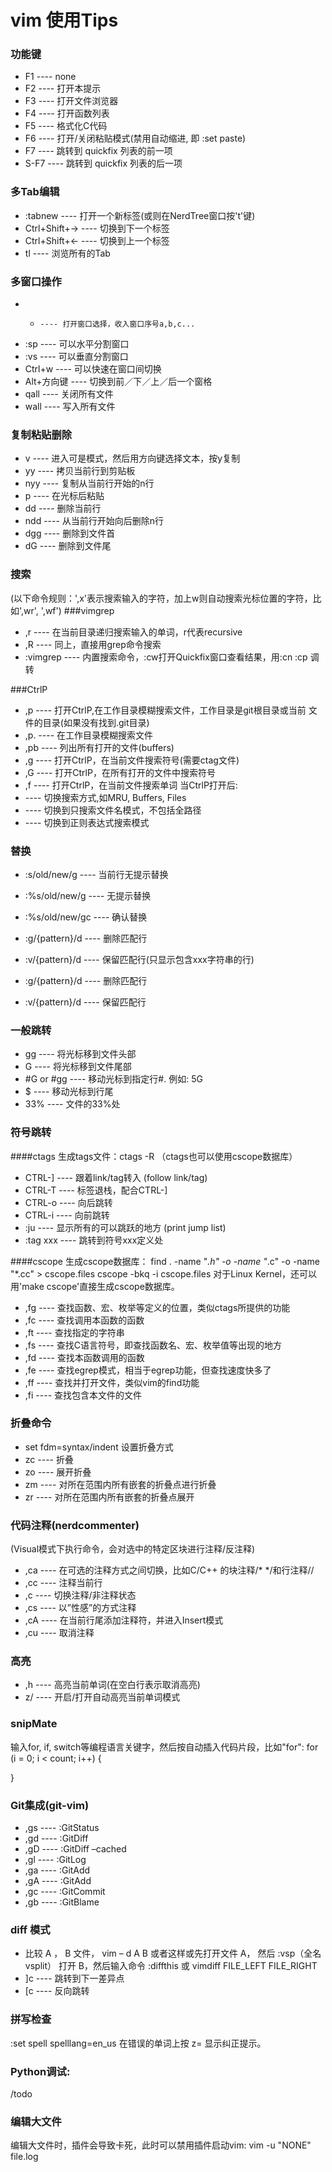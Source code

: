 # vim 使用Tips

### 功能键
- F1		---- none
- F2		---- 打开本提示
- F3		---- 打开文件浏览器
- F4		---- 打开函数列表
- F5		---- 格式化C代码
- F6		---- 打开/关闭粘贴模式(禁用自动缩进, 即 :set paste)
- F7		---- 跳转到 quickfix 列表的前一项
- S-F7		---- 跳转到 quickfix 列表的后一项

### 多Tab编辑
- :tabnew <file> ---- 打开一个新标签(或则在NerdTree窗口按't'键)
- Ctrl+Shift+→	---- 切换到下一个标签
- Ctrl+Shift+←	---- 切换到上一个标签
- tl		---- 浏览所有的Tab

### 多窗口操作
- -		---- 打开窗口选择，收入窗口序号a,b,c...
- :sp <file>	---- 可以水平分割窗口
- :vs <file>	---- 可以垂直分割窗口
- Ctrl+w	---- 可以快速在窗口间切换
- Alt+方向键	---- 切换到前／下／上／后一个窗格
- qall		---- 关闭所有文件
- wall		---- 写入所有文件

### 复制粘贴删除
- v		---- 进入可是模式，然后用方向键选择文本，按y复制
- yy		---- 拷贝当前行到剪贴板
- nyy		---- 复制从当前行开始的n行
- p		---- 在光标后粘贴
- dd		---- 删除当前行
- ndd		---- 从当前行开始向后删除n行
- dgg		---- 删除到文件首
- dG		---- 删除到文件尾

### 搜索
(以下命令规则：',x'表示搜索输入的字符，加上w则自动搜索光标位置的字符，比如',wr', ',wf')
###vimgrep
- ,r		---- 在当前目录递归搜索输入的单词，r代表recursive
- ,R		---- 同上，直接用grep命令搜索
- :vimgrep	---- 内置搜索命令，:cw打开Quickfix窗口查看结果，用:cn :cp 调转

###CtrlP
- ,p		---- 打开CtrlP,在工作目录模糊搜索文件，工作目录是git根目录或当前
		     文件的目录(如果没有找到.git目录)
- ,p.		---- 在工作目录模糊搜索文件
- ,pb		---- 列出所有打开的文件(buffers)
- ,g		---- 打开CtrlP，在当前文件搜索符号(需要ctag文件)
- ,G		---- 打开CtrlP，在所有打开的文件中搜索符号
- ,f		---- 打开CtrlP，在当前文件搜索单词
当CtrlP打开后:
- <c-f>		---- 切换搜索方式,如MRU, Buffers, Files
- <c-d>		---- 切换到只搜索文件名模式，不包括全路径
- <c-r>		---- 切换到正则表达式搜索模式


### 替换
- :s/old/new/g	 ---- 当前行无提示替换
- :%s/old/new/g	 ---- 无提示替换
- :%s/old/new/gc ---- 确认替换
- :g/{pattern}/d ---- 删除匹配行
- :v/{pattern}/d ---- 保留匹配行(只显示包含xxx字符串的行)

- :g/{pattern}/d ---- 删除匹配行
- :v/{pattern}/d ---- 保留匹配行

### 一般跳转
- gg		---- 将光标移到文件头部
- G		---- 将光标移到文件尾部
- #G or #gg	---- 移动光标到指定行#. 例如: 5G
- $		---- 移动光标到行尾
- 33%		---- 文件的33%处

### 符号跳转
####ctags
生成tags文件：ctags -R （ctags也可以使用cscope数据库）
- CTRL-]	---- 跟着link/tag转入 (follow link/tag)
- CTRL-T	---- 标签退栈，配合CTRL-]
- CTRL-o	---- 向后跳转
- CTRL-i	---- 向前跳转
- :ju		---- 显示所有的可以跳跃的地方 (print jump list)
- :tag xxx	---- 跳转到符号xxx定义处

####cscope
生成cscope数据库：
find . -name "*.h" -o -name "*.c" -o -name "*.cc" > cscope.files
cscope -bkq -i cscope.files
对于Linux Kernel，还可以用'make cscope'直接生成cscope数据库。
- ,fg		---- 查找函数、宏、枚举等定义的位置，类似ctags所提供的功能
- ,fc		---- 查找调用本函数的函数
- ,ft		---- 查找指定的字符串
- ,fs		---- 查找C语言符号，即查找函数名、宏、枚举值等出现的地方
- ,fd		---- 查找本函数调用的函数
- ,fe		---- 查找egrep模式，相当于egrep功能，但查找速度快多了
- ,ff		---- 查找并打开文件，类似vim的find功能
- ,fi		---- 查找包含本文件的文件

### 折叠命令
- set fdm=syntax/indent	设置折叠方式
- zc		---- 折叠
- zo		---- 展开折叠
- zm		---- 对所在范围内所有嵌套的折叠点进行折叠
- zr		---- 对所在范围内所有嵌套的折叠点展开

### 代码注释(nerdcommenter)
(Visual模式下执行命令，会对选中的特定区块进行注释/反注释)
- ,ca		---- 在可选的注释方式之间切换，比如C/C++ 的块注释/* */和行注释//
- ,cc		---- 注释当前行
- ,c		---- 切换注释/非注释状态
- ,cs		---- 以”性感”的方式注释
- ,cA		---- 在当前行尾添加注释符，并进入Insert模式
- ,cu		---- 取消注释

### 高亮
- ,h		---- 高亮当前单词(在空白行表示取消高亮)
- z/		---- 开启/打开自动高亮当前单词模式

### snipMate
输入for, if, switch等编程语言关键字，然后按<tab>自动插入代码片段，比如"for<tab>":
for (i = 0; i < count; i++) {

}

### Git集成(git-vim)
- ,gs		---- :GitStatus
- ,gd		---- :GitDiff
- ,gD		---- :GitDiff –cached
- ,gl		---- :GitLog
- ,ga		---- :GitAdd
- ,gA		---- :GitAdd <cfile>
- ,gc		---- :GitCommit
- ,gb		---- :GitBlame


### diff 模式
- 比较 A ， B 文件， vim – d A B 或者这样或先打开文件 A， 然后 
    :vsp（全名vsplit）
  打开 B，然后输入命令
    :diffthis
  或 vimdiff   FILE_LEFT FILE_RIGHT
- ]c		---- 跳转到下一差异点
- [c 		---- 反向跳转

### 拼写检查
:set spell spelllang=en_us
在错误的单词上按 z= 显示纠正提示。

### Python调试:
/todo

### 编辑大文件
编辑大文件时，插件会导致卡死，此时可以禁用插件启动vim: vim -u "NONE" file.log

